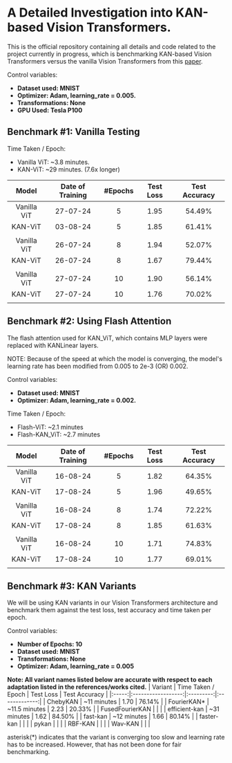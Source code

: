 # A Detailed Investigation into KAN-based Vision Transformers. 

This is the official repository containing all details and code related to the project currently in progress, which is benchmarking KAN-based Vision Transformers versus the vanilla Vision Transformers from this [paper](https://arxiv.org/abs/2010.11929).

Control variables:
- **Dataset used: MNIST**
- **Optimizer: Adam, learning_rate = 0.005.**
- **Transformations: None**
- **GPU Used: Tesla P100**

## Benchmark #1: Vanilla Testing
Time Taken / Epoch: 
- Vanilla ViT: ~3.8 minutes. 
- KAN-ViT: ~29 minutes. (7.6x longer)

| Model | Date of Training | #Epochs | Test Loss | Test Accuracy |
|:-----:|:----------------:|:-------:|:---------:|:-------------:|
| Vanilla ViT | 27-07-24 | 5 | 1.95 | 54.49% |
| KAN-ViT | 03-08-24 | 5 | 1.85 | 61.41% | 
| |
| Vanilla ViT | 26-07-24 | 8 | 1.94 | 52.07% |
| KAN-ViT | 26-07-24 | 8 | 1.67 | 79.44% |
| |
| Vanilla ViT | 27-07-24 | 10 | 1.90 | 56.14% | 
| KAN-ViT | 27-07-24 | 10 | 1.76 | 70.02% |
||

## Benchmark #2: Using Flash Attention
The flash attention used for KAN_ViT, which contains MLP layers were replaced with KANLinear layers.  

NOTE: Because of the speed at which the model is converging, the model's learning rate has been modified from 0.005 to 2e-3 (OR) 0.002. 

Control variables: 
- **Dataset used: MNIST**
- **Optimizer: Adam, learning_rate = 0.002.**

Time Taken / Epoch: 
- Flash-ViT: ~2.1 minutes
- Flash-KAN_ViT: ~2.7 minutes

| Model | Date of Training | #Epochs | Test Loss | Test Accuracy |
|:-----:|:----------------:|:-------:|:---------:|:-------------:|
| Vanilla ViT | 16-08-24 | 5 | 1.82 | 64.35% |
| KAN-ViT | 17-08-24 | 5 | 1.96 | 49.65% | 
| |
| Vanilla ViT | 16-08-24 | 8 | 1.74 | 72.22% |
| KAN-ViT | 17-08-24 | 8 | 1.85 | 61.63% | 
| |
| Vanilla ViT | 16-08-24 | 10 | 1.71 | 74.83% |
| KAN-ViT | 17-08-24 | 10 | 1.77 | 69.01% | 
||

## Benchmark #3: KAN Variants
We will be using KAN variants in our Vision Transformers architecture and benchmark them against the test loss, test
accuracy and time taken per epoch. 

Control variables: 
- **Number of Epochs: 10**
- **Dataset used: MNIST**
- **Transformations: None**
- **Optimizer: Adam, learning_rate = 0.005**

**Note: All variant names listed below are accurate with respect to each adaptation listed in the references/works cited.**
| Variant | Time Taken / Epoch | Test Loss | Test Accuracy |
|:-----:|:------------------:|:---------:|:-------------:|
| ChebyKAN | ~11 minutes | 1.70 | 76.14% |
| FourierKAN* | ~11.5 minutes | 2.23 | 20.33% |
| FusedFourierKAN | | |
| efficient-kan | ~31 minutes | 1.62 | 84.50% |
| fast-kan | ~12 minutes | 1.66 | 80.14% | 
| faster-kan | | |
| pykan | | | 
| RBF-KAN | | | 
| Wav-KAN | | |

asterisk(*) indicates that the variant is converging too slow and learning rate has to be increased. However, that has not been done for fair benchmarking.


